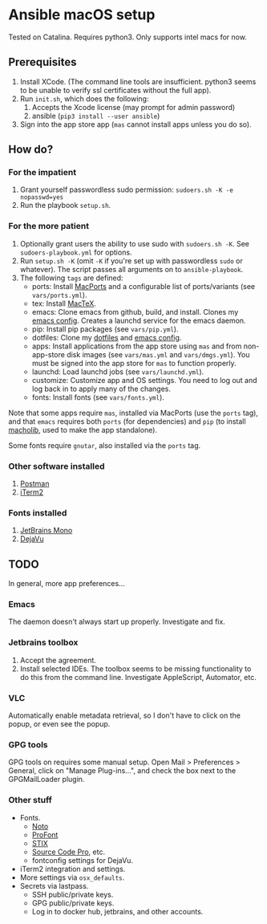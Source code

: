 # Ansible macOS setup

Tested on Catalina. Requires python3. Only supports intel macs for now.


## Prerequisites

1. Install XCode. (The command line tools are insufficient. 
python3 seems to be unable to verify ssl certificates without the full app).
2. Run `init.sh`, which does the following:
    1. Accepts the Xcode license (may prompt for admin password)
    2. ansible (`pip3 install --user ansible`)
3. Sign into the app store app (`mas` cannot install apps unless you do so).

## How do?

### For the impatient

1. Grant yourself passwordless sudo permission: `sudoers.sh -K -e nopasswd=yes`
2. Run the playbook `setup.sh`.

### For the more patient

1. Optionally grant users the ability to use sudo with `sudoers.sh -K`. See `sudoers-playbook.yml` for
options.
1. Run `setup.sh -K` (omit `-K` if you're set up with passwordless `sudo` or whatever). The script passes all 
arguments on to `ansible-playbook`.
1. The following `tags` are defined:
    - ports:     Install [MacPorts](https://www.macports.org/) and a configurable list of ports/variants 
                    (see `vars/ports.yml`).
    - tex:       Install [MacTeX](https://www.tug.org/mactex/).
    - emacs:     Clone emacs from github, build, and install. 
                    Clones my [emacs config](https://github.com/conleym/dot-emacs).
                    Creates a launchd service for the emacs daemon.
    - pip:       Install pip packages (see `vars/pip.yml`).
    - dotfiles:  Clone my [dotfiles](https://github.com/conleym/dotfiles) and
                    [emacs config](https://github.com/conleym/dot-emacs).
    - apps:      Install applications from the app store using `mas` and from non-app-store disk images 
                     (see `vars/mas.yml` and `vars/dmgs.yml`).
                     You must be signed into the app store for `mas` to function properly.
    - launchd:   Load launchd jobs (see `vars/launchd.yml`).             
    - customize: Customize app and OS settings.
                     You need to log out and log back in to apply many of the changes.
    - fonts:     Install fonts (see `vars/fonts.yml`).
 
Note that some apps require `mas`, installed via MacPorts (use the `ports` tag),
and that `emacs` requires both `ports` (for dependencies)
and `pip` (to install [macholib](https://github.com/ronaldoussoren/macholib/), used to make the app standalone).

Some fonts require `gnutar`, also installed via the `ports` tag.

### Other software installed

1. [Postman](https://www.postman.com/)
1. [iTerm2](https://https://www.iterm2.com/downloads.html)

### Fonts installed

1. [JetBrains Mono](https://www.jetbrains.com/lp/mono/)
1. [DejaVu](https://dejavu-fonts.github.io/)


## TODO

In general, more app preferences...

### Emacs

The daemon doesn't always start up properly. Investigate and fix.

### Jetbrains toolbox

1. Accept the agreement.
1. Install selected IDEs. The toolbox seems to be missing functionality to do this from the command line. Investigate
AppleScript, Automator, etc.

### VLC

Automatically enable metadata retrieval, so I don't have to click on the popup, or even see the popup.

### GPG tools

GPG tools on requires some manual setup. Open Mail > Preferences > General, click on "Manage Plug-ins...",
and check the box next to the GPGMailLoader plugin.

### Other stuff

* Fonts.
    * [Noto](https://www.google.com/get/noto/)
    * [ProFont](https://tobiasjung.name/profont/)
    * [STIX](https://www.stixfonts.org/)
    * [Source Code Pro](https://github.com/adobe-fonts/source-code-pro), etc.
    * fontconfig settings for DejaVu.
* iTerm2 integration and settings.
* More settings via `osx_defaults`.
* Secrets via lastpass.
    * SSH public/private keys.
    * GPG public/private keys.
    * Log in to docker hub, jetbrains, and other accounts.
